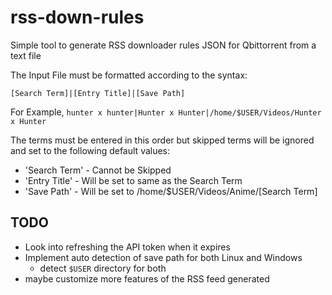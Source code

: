 # rss-down-rules

Simple tool to generate RSS downloader rules JSON for Qbittorrent from a text file 

The Input File must be formatted according to the syntax:
```
[Search Term]|[Entry Title]|[Save Path]
```
For Example, `hunter x hunter|Hunter x Hunter|/home/$USER/Videos/Hunter x Hunter`

The terms must be entered in this order but skipped terms will be ignored and set to the following default values:
- 'Search Term' - Cannot be Skipped
- 'Entry Title' - Will be set to same as the Search Term
- 'Save Path' - Will be set to /home/$USER/Videos/Anime/[Search Term]


## TODO
- Look into refreshing the API token when it expires
- Implement auto detection of save path for both Linux and Windows
    - detect `$USER` directory for both
- maybe customize more features of the RSS feed generated



